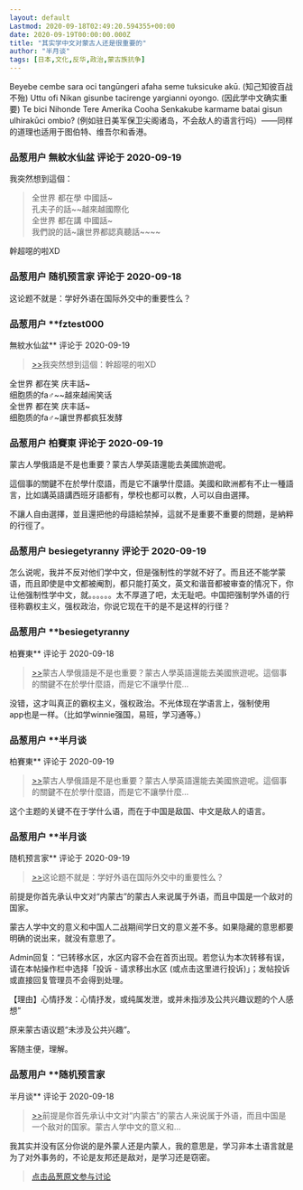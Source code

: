 ```yaml
---
layout: default
Lastmod: 2020-09-18T02:49:20.594355+00:00
date: 2020-09-19T00:00:00.000Z
title: "其实学中文对蒙古人还是很重要的"
author: "半月谈"
tags: [日本,文化,反华,政治,蒙古族抗争]
---
```


Beyebe cembe sara oci tangūngeri afaha seme tuksicuke akū. (知己知彼百战不殆) Uttu ofi Nikan gisunbe tacirenge yargianni oyongo. (因此学中文确实重要) Te bici Nihonde Tere Amerika Cooha Senkakube karmame batai gisun ulhirakūci ombio? (例如驻日美军保卫尖阁诸岛，不会敌人的语言行吗）——同样的道理也适用于图伯特、维吾尔和香港。

            
### 品葱用户 **無紋水仙盆** 评论于 2020-09-19
        
我突然想到這個：  

> 全世界 都在學 中國話~  
> 孔夫子的話~~越來越國際化  
> 全世界 都在講 中國話~  
> 我們說的話~讓世界都認真聽話~~~~

  
  
幹超噁的啦XD
        


            
### 品葱用户 **随机预言家** 评论于 2020-09-18
        
这论题不就是：学好外语在国际外交中的重要性么？
        


            
### 品葱用户 **fztest000 
無紋水仙盆** 评论于 2020-09-19
        
> [\>>]( "/article/item_id-498246#")我突然想到這個：幹超噁的啦XD

  
全世界 都在笑 庆丰話~  
细胞质的fa♂~~越來越闹笑话  
全世界 都在笑 庆丰話~  
细胞质的fa♂~讓世界都疯狂发酵
        


            
### 品葱用户 **柏賽東** 评论于 2020-09-19
        
蒙古人學俄語是不是也重要？蒙古人學英語還能去美國旅遊呢。  
  
這個事的關鍵不在於學什麼語，而是它不讓學什麼語。美國和歐洲都有不止一種語言，比如講英語講西班牙語都有，學校也都可以教，人可以自由選擇。  
  
不讓人自由選擇，並且還把他的母語給禁掉，這就不是重要不重要的問題，是納粹的行徑了。
        


            
### 品葱用户 **besiegetyranny** 评论于 2020-09-19
        
怎么说呢，我并不反对他们学中文，但是强制性的学就不好了。而且还不能学蒙语，而且即使是中文都被阉割，都只能打英文，英文和谐音都被审查的情况下，你让他强制性学中文，就。。。。。。太不厚道了吧，太无耻吧。中国把强制学外语的行径称霸权主义，强权政治，你说它现在干的是不是这样的行径？
        


            
### 品葱用户 **besiegetyranny 
柏賽東** 评论于 2020-09-18
        
> [\>>]( "/article/item_id-498258#")蒙古人學俄語是不是也重要？蒙古人學英語還能去美國旅遊呢。這個事的關鍵不在於學什麼語，而是它不讓學什麼...

没错，这才叫真正的霸权主义，强权政治。不光体现在学语言上，强制使用  
app也是一样。（比如学winnie强国，易班，学习通等。）
        


            
### 品葱用户 **半月谈 
柏賽東** 评论于 2020-09-19
        
> [\>>]( "/article/item_id-498258#")蒙古人學俄語是不是也重要？蒙古人學英語還能去美國旅遊呢。這個事的關鍵不在於學什麼語，而是它不讓學什麼...

  
  
这个主题的关键不在于学什么语，而在于中国是敌国、中文是敌人的语言。
        


            
### 品葱用户 **半月谈 
随机预言家** 评论于 2020-09-19
        
> [\>>]( "/article/item_id-498249#")这论题不就是：学好外语在国际外交中的重要性么？

  
  
前提是你首先承认中文对“内蒙古”的蒙古人来说属于外语，而且中国是一个敌对的国家。  
  
蒙古人学中文的意义和中国人二战期间学日文的意义差不多。如果隐藏的意思都要明确的说出来，就没有意思了。  
  
Admin回复：“已转移水区，水区内容不会在首页出现。若您认为本次转移有误，请在本帖操作栏中选择「投诉 - 请求移出水区 (或点击这里进行投诉)」；发帖投诉或直接回复管理员不会得到处理。  
  
【理由】心情抒发：心情抒发，或纯属发泄，或并未指涉及公共兴趣议题的个人感想”  
  
原来蒙古语议题“未涉及公共兴趣”。  
  
客随主便，理解。
        


            
### 品葱用户 **随机预言家 
半月谈** 评论于 2020-09-18
        
> [\>>]( "/article/item_id-498283#")前提是你首先承认中文对“内蒙古”的蒙古人来说属于外语，而且中国是一个敌对的国家。蒙古人学中文的意义和...

  
我其实并没有区分你说的是外蒙人还是内蒙人，我的意思是，学习非本土语言就是为了对外事务的，不论是友邦还是敌对，是学习还是窃密。
        






> [点击品葱原文参与讨论](https://pincong.rocks/article/24195)

